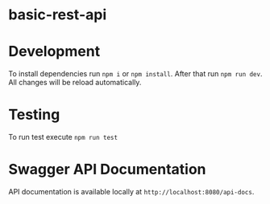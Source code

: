 # basic-rest-api

# Development

To install dependencies run `npm i` or `npm install`. After that run `npm run dev`. All changes will be reload automatically.

# Testing

To run test execute `npm run test`

# Swagger API Documentation

API documentation is available locally at `http://localhost:8080/api-docs`.